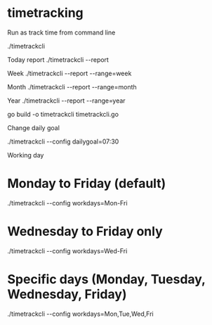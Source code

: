 # timetracking


Run as track time from command line


./timetrackcli 


Today report
./timetrackcli --report

Week
./timetrackcli --report --range=week

Month
./timetrackcli --report --range=month

Year
./timetrackcli --report --range=year


go build -o timetrackcli timetrackcli.go


Change daily goal

./timetrackcli --config dailygoal=07:30


Working day

# Monday to Friday (default)
./timetrackcli --config workdays=Mon-Fri


# Wednesday to Friday only
./timetrackcli --config workdays=Wed-Fri

# Specific days (Monday, Tuesday, Wednesday, Friday)
./timetrackcli --config workdays=Mon,Tue,Wed,Fri